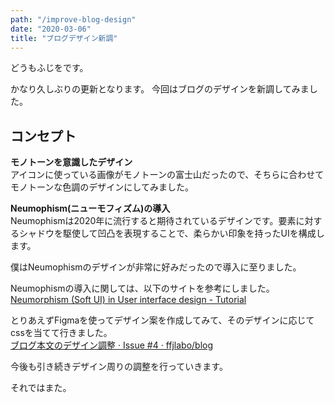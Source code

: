 ```yaml
---
path: "/improve-blog-design"
date: "2020-03-06"
title: "ブログデザイン新調"
---
```


どうもふじをです。

かなり久しぶりの更新となります。
今回はブログのデザインを新調してみました。
<!-- end -->

## コンセプト
**モノトーンを意識したデザイン**  
アイコンに使っている画像がモノトーンの富士山だったので、そちらに合わせてモノトーンな色調のデザインにしてみました。

**Neumophism(ニューモフィズム)の導入**  
Neumophismは2020年に流行すると期待されているデザインです。要素に対するシャドウを駆使して凹凸を表現することで、柔らかい印象を持ったUIを構成します。

僕はNeumophismのデザインが非常に好みだったので導入に至りました。

Neumophismの導入に関しては、以下のサイトを参考にしました。  
[Neumorphism (Soft UI) in User interface design - Tutorial](https://uxplanet.org/neumorphism-in-user-interface-tutorial-c353698ac5c0)

とりあえずFigmaを使ってデザイン案を作成してみて、そのデザインに応じてcssを当てて行きました。  
[ブログ本文のデザイン調整 · Issue #4 · ffjlabo/blog](https://github.com/ffjlabo/blog/issues/4)  


今後も引き続きデザイン周りの調整を行っていきます。

それではまた。
